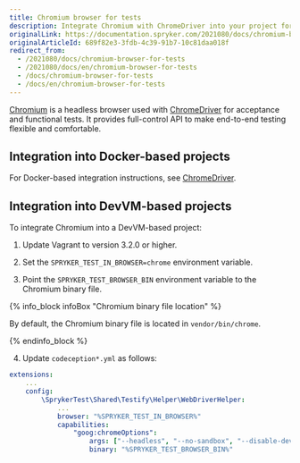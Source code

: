 ```yaml
---
title: Chromium browser for tests
description: Integrate Chromium with ChromeDriver into your project for acceptance and functional test.
originalLink: https://documentation.spryker.com/2021080/docs/chromium-browser-for-tests
originalArticleId: 689f82e3-3fdb-4c39-91b7-10c81daa018f
redirect_from:
  - /2021080/docs/chromium-browser-for-tests
  - /2021080/docs/en/chromium-browser-for-tests
  - /docs/chromium-browser-for-tests
  - /docs/en/chromium-browser-for-tests
---
```


[Chromium](https://www.chromium.org/Home) is a headless browser used with [ChromeDriver](https://chromedriver.chromium.org/) for acceptance and functional tests. It provides full-control API to make end-to-end testing flexible and comfortable.  

## Integration into Docker-based projects

For Docker-based integration instructions, see [ChromeDriver](/docs/scos/dev/developer-guides/{{page.version}}/docker-sdk/configuring-services.html#chromedriver).
  
## Integration into DevVM-based projects
To integrate Chromium into a DevVM-based project:

1. Update Vagrant to version 3.2.0 or higher.

2. Set the `SPRYKER_TEST_IN_BROWSER=chrome` environment variable.

3. Point the `SPRYKER_TEST_BROWSER_BIN` environment variable to the Chromium binary file. 

{% info_block infoBox "Chromium binary file location" %}

By default, the Chromium binary file is located in `vendor/bin/chrome`.

{% endinfo_block %}

4. Update `codeception*.yml` as follows:


```yaml
extensions:
    ...
    config:
        \SprykerTest\Shared\Testify\Helper\WebDriverHelper:
            ...
            browser: "%SPRYKER_TEST_IN_BROWSER%"
            capabilities:
                "goog:chromeOptions":
                    args: ["--headless", "--no-sandbox", "--disable-dev-shm-usage"]
                    binary: "%SPRYKER_TEST_BROWSER_BIN%"
```



